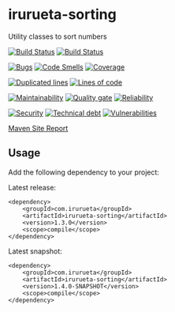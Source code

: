 # irurueta-sorting
Utility classes to sort numbers

[![Build Status](https://github.com/albertoirurueta/irurueta-sorting/actions/workflows/master.yml/badge.svg)](https://github.com/albertoirurueta/irurueta-sorting/actions)
[![Build Status](https://github.com/albertoirurueta/irurueta-sorting/actions/workflows/develop.yml/badge.svg)](https://github.com/albertoirurueta/irurueta-sorting/actions)

[![Bugs](https://sonarcloud.io/api/project_badges/measure?project=albertoirurueta_irurueta-sorting&metric=bugs)](https://sonarcloud.io/dashboard?id=albertoirurueta_irurueta-sorting)
[![Code Smells](https://sonarcloud.io/api/project_badges/measure?project=albertoirurueta_irurueta-sorting&metric=code_smells)](https://sonarcloud.io/dashboard?id=albertoirurueta_irurueta-sorting)
[![Coverage](https://sonarcloud.io/api/project_badges/measure?project=albertoirurueta_irurueta-sorting&metric=coverage)](https://sonarcloud.io/dashboard?id=albertoirurueta_irurueta-sorting)

[![Duplicated lines](https://sonarcloud.io/api/project_badges/measure?project=albertoirurueta_irurueta-sorting&metric=duplicated_lines_density)](https://sonarcloud.io/dashboard?id=albertoirurueta_irurueta-sorting)
[![Lines of code](https://sonarcloud.io/api/project_badges/measure?project=albertoirurueta_irurueta-sorting&metric=ncloc)](https://sonarcloud.io/dashboard?id=albertoirurueta_irurueta-sorting)

[![Maintainability](https://sonarcloud.io/api/project_badges/measure?project=albertoirurueta_irurueta-sorting&metric=sqale_rating)](https://sonarcloud.io/dashboard?id=albertoirurueta_irurueta-sorting)
[![Quality gate](https://sonarcloud.io/api/project_badges/measure?project=albertoirurueta_irurueta-sorting&metric=alert_status)](https://sonarcloud.io/dashboard?id=albertoirurueta_irurueta-sorting)
[![Reliability](https://sonarcloud.io/api/project_badges/measure?project=albertoirurueta_irurueta-sorting&metric=reliability_rating)](https://sonarcloud.io/dashboard?id=albertoirurueta_irurueta-sorting)

[![Security](https://sonarcloud.io/api/project_badges/measure?project=albertoirurueta_irurueta-sorting&metric=security_rating)](https://sonarcloud.io/dashboard?id=albertoirurueta_irurueta-sorting)
[![Technical debt](https://sonarcloud.io/api/project_badges/measure?project=albertoirurueta_irurueta-sorting&metric=sqale_index)](https://sonarcloud.io/dashboard?id=albertoirurueta_irurueta-sorting)
[![Vulnerabilities](https://sonarcloud.io/api/project_badges/measure?project=albertoirurueta_irurueta-sorting&metric=vulnerabilities)](https://sonarcloud.io/dashboard?id=albertoirurueta_irurueta-sorting)

[Maven Site Report](http://albertoirurueta.github.io/irurueta-numerical)

## Usage

Add the following dependency to your project:

Latest release:
```
<dependency>
    <groupId>com.irurueta</groupId>
    <artifactId>irurueta-sorting</artifactId>
    <version>1.3.0</version>
    <scope>compile</scope>
</dependency>
```

Latest snapshot:
```
<dependency>
    <groupId>com.irurueta</groupId>
    <artifactId>irurueta-sorting</artifactId>
    <version>1.4.0-SNAPSHOT</version>
    <scope>compile</scope>
</dependency>
```

